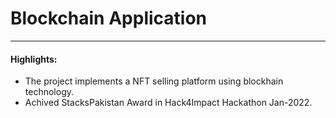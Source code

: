 # Blockchain Application

---

#### Highlights:
* The project implements a NFT selling platform using blockhain technology. 
* Achived StacksPakistan Award in Hack4Impact Hackathon Jan-2022.

